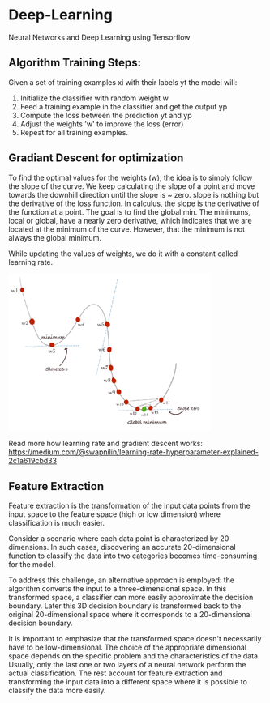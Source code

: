 # Deep-Learning
Neural Networks and Deep Learning using Tensorflow

## Algorithm Training Steps:

Given a set of training examples xi with their labels yt the model will:

1.	Initialize the classifier with random weight w
2.	Feed a training example in the classifier and get the output yp
3.	Compute the loss between the prediction yt and yp
4.	Adjust the weights 'w' to improve the loss (error)
5.	Repeat for all training examples.

## Gradiant Descent for optimization

To find the optimal values for the weights (w), the idea is to simply follow the slope of the curve. We keep calculating the slope of a point and move towards the downhill direction until the slope is ~ zero.
slope is nothing but the derivative of the loss function. In calculus, the slope is the derivative of the function at a point. The goal is to find the global min. The minimums, local or global, have a nearly zero derivative, which indicates that we are located at the minimum of the curve. However, that the minimum is not always the global minimum. 

While updating the values of weights, we do it with a constant called learning rate. 

<img src="Images/GD.PNG" alt="Gradient Descent" width="400">


Read more how learning rate and gradient descent works:<br>
https://medium.com/@swapnilin/learning-rate-hyperparameter-explained-2c1a619cbd33
<br>

## Feature Extraction
Feature extraction is the transformation of the input data points from the input space to the feature space (high or low dimension) where classification is much easier.

Consider a scenario where each data point is characterized by 20 dimensions. In such cases, discovering an accurate 20-dimensional function to classify the data into two categories becomes time-consuming for the model.

To address this challenge, an alternative approach is employed: the algorithm converts the input to a three-dimensional space. In this transformed space, a classifier can more easily approximate the decision boundary. Later this 3D decision boundary is transformed back to the original 20-dimensional space where it corresponds to a 20-dimensional decision boundary.

It is important to emphasize that the transformed space doesn't necessarily have to be low-dimensional. The choice of the appropriate dimensional space depends on the specific problem and the characteristics of the data.
Usually, only the last one or two layers of a neural network perform the actual classification. The rest account for feature extraction and transforming the input data into a different space where it is possible to classify the data more easily.

